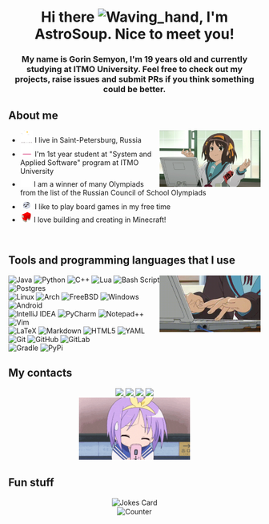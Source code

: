  <div id="header", align=center>
   <h1>
     Hi there <img 
                src="https://raw.githubusercontent.com/Tarikul-Islam-Anik/Telegram-Animated-Emojis/main/People/Waving%20Hand.webp" 
                alt="Waving_hand" 
                width="25" 
                height="25" 
                />, I'm AstroSoup. Nice to meet you!
   </h1>
   <h3>
     My name is Gorin Semyon, I'm 19 years old and currently studying at ITMO University. Feel free to check out my projects, raise issues and submit PRs if you think something could be better.
   </h3>
</div>
<div id="about me">
<h2>About me</h2>
<img src="https://github.com/AstroSoup/AstroSoup/blob/main/Resources/haruhi-plotting.gif" align=right width="40%"/>
<ul>
  <li>
    <img 
      src="https://github.com/AstroSoup/AstroSoup/blob/main/Resources/town.gif"
      alt="Town"
      width="25"
      height="25"
      /> I live in Saint-Petersburg, Russia
  </li>
  <li>
    <img
      src="https://github.com/AstroSoup/AstroSoup/blob/main/Resources/study.gif"
      alt="Study"
      width="25"
      height="25"
      /> I'm 1st year student at "System and Applied Software" program at ITMO University
  </li>
  <li>
    <img
      src="https://github.com/AstroSoup/AstroSoup/blob/main/Resources/award.gif"
      alt="Award"
      width="23"
      height="23"
      />
    I am a winner of many Olympiads from the list of the Russian Council of School Olympiads
  </li>
  <li>
    <img
      src="https://github.com/AstroSoup/AstroSoup/blob/main/Resources/dice.gif"
      alt="Dice"
      width="25"
      height="25"
      />
    I like to play board games in my free time
  </li>
  <li>
    <img
      src="https://github.com/AstroSoup/AstroSoup/blob/main/Resources/minecraft-spinning.gif"
      alt="Minecraft_ship_spinning"
      width="23"
      height="23"
      />
    I love building and creating in Minecraft!
  </li>
</ul>
  
<br>
</div>

## Tools and programming languages that I use
<img src="https://github.com/AstroSoup/AstroSoup/blob/main/Resources/yuki-typing.gif" align=right width="40%"/>

![Java](https://img.shields.io/badge/java-%23ED8B00.svg?style=for-the-badge&logo=openjdk&logoColor=white)
![Python](https://img.shields.io/badge/python-3670A0?style=for-the-badge&logo=python&logoColor=ffdd54)
![C++](https://img.shields.io/badge/c++-%2300599C.svg?style=for-the-badge&logo=c%2B%2B&logoColor=white)
![Lua](https://img.shields.io/badge/lua-%232C2D72.svg?style=for-the-badge&logo=lua&logoColor=white)
![Bash Script](https://img.shields.io/badge/bash_script-%23121011.svg?style=for-the-badge&logo=gnu-bash&logoColor=white)
![Postgres](https://img.shields.io/badge/postgres-%23316192.svg?style=for-the-badge&logo=postgresql&logoColor=white)\
![Linux](https://img.shields.io/badge/Linux-FCC624?style=for-the-badge&logo=linux&logoColor=black)
![Arch](https://img.shields.io/badge/Arch%20Linux-1793D1?logo=arch-linux&logoColor=fff&style=for-the-badge)
![FreeBSD](https://img.shields.io/badge/-FreeBSD-%23870000?style=for-the-badge&logo=freebsd&logoColor=white)
![Windows](https://img.shields.io/badge/Windows-0078D6?style=for-the-badge&logo=windows&logoColor=white)
![Android](https://img.shields.io/badge/Android-3DDC84?style=for-the-badge&logo=android&logoColor=white)\
![IntelliJ IDEA](https://img.shields.io/badge/IntelliJIDEA-000000.svg?style=for-the-badge&logo=intellij-idea&logoColor=white)
![PyCharm](https://img.shields.io/badge/pycharm-143?style=for-the-badge&logo=pycharm&logoColor=black&color=black&labelColor=green)
![Notepad++](https://img.shields.io/badge/Notepad++-90E59A.svg?style=for-the-badge&logo=notepad%2b%2b&logoColor=black)
![Vim](https://img.shields.io/badge/VIM-%2311AB00.svg?style=for-the-badge&logo=vim&logoColor=white)\
![LaTeX](https://img.shields.io/badge/latex-%23008080.svg?style=for-the-badge&logo=latex&logoColor=white)
![Markdown](https://img.shields.io/badge/markdown-%23000000.svg?style=for-the-badge&logo=markdown&logoColor=white)
![HTML5](https://img.shields.io/badge/html5-%23E34F26.svg?style=for-the-badge&logo=html5&logoColor=white)
![YAML](https://img.shields.io/badge/yaml-%23ffffff.svg?style=for-the-badge&logo=yaml&logoColor=151515)\
![Git](https://img.shields.io/badge/git-%23F05033.svg?style=for-the-badge&logo=git&logoColor=white)
![GitHub](https://img.shields.io/badge/github-%23121011.svg?style=for-the-badge&logo=github&logoColor=white)
![GitLab](https://img.shields.io/badge/gitlab-%23181717.svg?style=for-the-badge&logo=gitlab&logoColor=white)\
![Gradle](https://img.shields.io/badge/Gradle-02303A.svg?style=for-the-badge&logo=Gradle&logoColor=white)
![PyPi](https://img.shields.io/badge/pypi-%23ececec.svg?style=for-the-badge&logo=pypi&logoColor=1f73b7)

## My contacts
<div id="contacts" align="center">
<a href="https://t.me/astro_soup">
  <img src="https://img.shields.io/badge/Telegram-2CA5E0?style=for-the-badge&logo=telegram&logoColor=white">
</a>
<a href="https://vk.com/astro_soup">
  <img src="https://img.shields.io/badge/вконтакте-%232E87FB.svg?&style=for-the-badge&logo=vk&logoColor=white">
</a>
<a href="https://discord.com/users/697719405748158465">
  <img src="https://img.shields.io/badge/Discord-7289DA?style=for-the-badge&logo=discord&logoColor=white">
</a>
<a href="mailto:astro_soup@niuitmo.ru">
  <img src="https://img.shields.io/badge/Gmail-D14836?style=for-the-badge&logo=gmail&logoColor=white">
</a>
  <br>
  <img src="https://github.com/AstroSoup/AstroSoup/blob/main/Resources/tsukasa-phone.gif" width="44%">
</div>
<div id="funny stuff" align=center>
  <h2 align=left>Fun stuff</h2>
<img src="https://readme-jokes.vercel.app/api?theme=vue-dark" alt="Jokes Card" align=center />
<br>
<img src="https://count.getloli.com/@AstroSoup?theme=miku" alt="Counter" align=center width="40%" />
</div>
